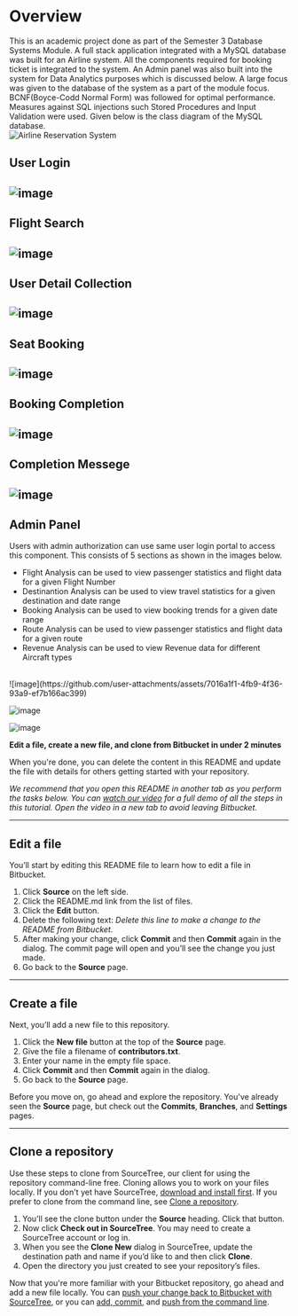 # Overview

This is an academic project done as part of the Semester 3 Database Systems Module. A full stack
application integrated with a MySQL database was built for an Airline system. All the components 
required for booking ticket is integrated to the system. An Admin panel was also built into the
system for Data Analytics purposes which is discussed below. A large focus was given to the database
of the system as a part of the module focus. BCNF(Boyce-Codd Normal Form) was followed for optimal
performance. Measures against SQL injections such Stored Procedures and Input Validation were used.
Given below is the class diagram of the MySQL database. <br>
![Airline Reservation System](https://github.com/user-attachments/assets/cca94cd1-3cc9-4826-8275-8317b42b9a2c)

## User Login
![image](https://github.com/user-attachments/assets/1ec9d4d7-ae92-4f33-8c7c-fd3ed6d19c3b)
---

## Flight Search
![image](https://github.com/user-attachments/assets/621211ad-18b0-4c3d-b2e5-d196c38fa611)
---

## User Detail Collection
![image](https://github.com/user-attachments/assets/1c6638e7-eadf-4db7-b9a1-cc7e193f4a1f)
---

## Seat Booking
![image](https://github.com/user-attachments/assets/4c50b446-0c8e-4b2c-97c7-70a7b7c73efa)
---

## Booking Completion
![image](https://github.com/user-attachments/assets/0d446df4-6473-4c18-8d49-766240f806be)
---

## Completion Messege
![image](https://github.com/user-attachments/assets/fccefacd-b0ed-4c61-9752-ab2e43d9fd75)
---

## Admin Panel
Users with admin authorization can use same user login portal to access this component. This
consists of 5 sections as shown in the images below.
- Flight Analysis can be used to view passenger statistics and flight data for a given Flight Number
- Destinantion Analysis can be used to view travel statistics for a given destination and date range
- Booking Analysis can be used to view booking trends for a given date range
- Route Analysis can be used to view passenger statistics and flight data for a given route
- Revenue Analysis can be used to view Revenue data for different Aircraft types
<br>
![image](https://github.com/user-attachments/assets/7016a1f1-4fb9-4f36-93a9-ef7b166ac399)

![image](https://github.com/user-attachments/assets/febd6b1f-ef36-4255-89d0-81a19c183f17)

![image](https://github.com/user-attachments/assets/88ef7f3c-51d1-4fd4-9f5f-0c6d412e3f0f)


**Edit a file, create a new file, and clone from Bitbucket in under 2 minutes**

When you're done, you can delete the content in this README and update the file with details for others getting started with your repository.

*We recommend that you open this README in another tab as you perform the tasks below. You can [watch our video](https://youtu.be/0ocf7u76WSo) for a full demo of all the steps in this tutorial. Open the video in a new tab to avoid leaving Bitbucket.*

---

## Edit a file

You’ll start by editing this README file to learn how to edit a file in Bitbucket.

1. Click **Source** on the left side.
2. Click the README.md link from the list of files.
3. Click the **Edit** button.
4. Delete the following text: *Delete this line to make a change to the README from Bitbucket.*
5. After making your change, click **Commit** and then **Commit** again in the dialog. The commit page will open and you’ll see the change you just made.
6. Go back to the **Source** page.

---

## Create a file

Next, you’ll add a new file to this repository.

1. Click the **New file** button at the top of the **Source** page.
2. Give the file a filename of **contributors.txt**.
3. Enter your name in the empty file space.
4. Click **Commit** and then **Commit** again in the dialog.
5. Go back to the **Source** page.

Before you move on, go ahead and explore the repository. You've already seen the **Source** page, but check out the **Commits**, **Branches**, and **Settings** pages.

---

## Clone a repository

Use these steps to clone from SourceTree, our client for using the repository command-line free. Cloning allows you to work on your files locally. If you don't yet have SourceTree, [download and install first](https://www.sourcetreeapp.com/). If you prefer to clone from the command line, see [Clone a repository](https://confluence.atlassian.com/x/4whODQ).

1. You’ll see the clone button under the **Source** heading. Click that button.
2. Now click **Check out in SourceTree**. You may need to create a SourceTree account or log in.
3. When you see the **Clone New** dialog in SourceTree, update the destination path and name if you’d like to and then click **Clone**.
4. Open the directory you just created to see your repository’s files.

Now that you're more familiar with your Bitbucket repository, go ahead and add a new file locally. You can [push your change back to Bitbucket with SourceTree](https://confluence.atlassian.com/x/iqyBMg), or you can [add, commit,](https://confluence.atlassian.com/x/8QhODQ) and [push from the command line](https://confluence.atlassian.com/x/NQ0zDQ).
